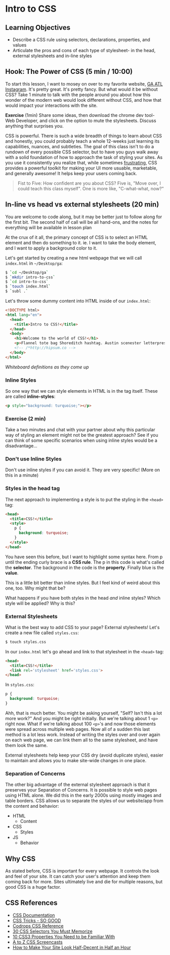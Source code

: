 # Intro to CSS

## Learning Objectives

- Describe a CSS rule using selectors, declarations, properties, and values
- Articulate the pros and cons of each type of stylesheet- in the head, external stylesheets and in-line styles

<!-- - Define "cascading" in the context of CSS specificity -->

<!-- - Style the size, color, border, text, and font of all elements of a given tag on a page
- Demonstrate the use of class and ID selectors to target specific element(s)
- Distinguish between block and inline display values
- Identify the components of the box model
- Differentiate between the border-box and content-box values for box-sizing
- Apply knowledge of the box model to adjust spacing between and around elements on a page -->

## Hook: The Power of CSS (5 min / 10:00)

To start this lesson, I want to mosey on over to my favorite website, [GA ATL Instagram](https://www.instagram.com/_gaatlanta/?hl=en). It's pretty great. It's pretty fancy. But what would it be without CSS? Take 1 minute to talk with the people around you about how this wonder of the modern web would look different without CSS, and how that would impact your interactions with the site.

**Exercise** (1min) Share some ideas, then download the chrome dev tool- Web Developer, and click on the option to mute the stylesheets. Discuss anything that surprises you.

CSS is powerful. There is such a wide breadth of things to learn about CSS and honestly, you could probably teach a whole 12-weeks just learning its capabilities, nuances, and subtleties. The goal of this class isn't to do a rundown of every possible CSS selector, but to have you guys walk away with a solid foundation of how to approach the task of styling your sites. As you use it consistently you realize that, while sometimes [frustrating]( http://gph.is/1heneJM?tc=1), CSS provides a powerful toolkit for making your UI more usuable, marketable, and generally awesome!  It helps keep your users coming back.  

> Fist to Five: How confident are you about CSS? Five is, "Move over, I could teach this class myself". One is more like, "C-what-what, now?"

## In-line vs head vs external stylesheets (20 min)

You are welcome to code along, but it may be better just to follow along for the first bit. The second half of call will be all hand-ons, and the notes for everything will be available in lesson plan

At the crux of it all, the primary concept of CSS is to select an HTML element and then do something to it. ie. I want to take the body element, and I want to apply a background color to it.

Let's get started by creating a new html webpage that we will call `index.html` in `~/Desktop/ga`:

```bash
$ `cd ~/Desktop/ga`
$ `mkdir intro-to-css`
$ `cd intro-to-css`
$ `touch index.html`
$ `subl .`
```

Let's throw some dummy content into HTML inside of our `index.html`:

```html
<!DOCTYPE html>
<html lang="en">
  <head>
    <title>Intro to CSS!</title>
  </head>
  <body>
    <h1>Welcome to the world of CSS!</h1>
    <p>Flannel tote bag Shoreditch hashtag. Austin scenester letterpress, gastropub Intelligentsia cardigan bespoke polaroid tofu single-origin coffee listicle stumptown swag distillery. Cred actually beard, master cleanse sartorial four dollar toast typewriter lo-fi tilde Etsy try-hard. Swag plaid mlkshk, twee typewriter ennui blog butcher lumbersexual taxidermy Bushwick 90's sartorial fingerstache. Wes Anderson Thundercats fashion axe ethical, put a bird on it bitters leggings umami American Apparel Helvetica. Paleo PBR Vice kale chips High Life fap. McSweeney's Schlitz vinyl, put a bird on it taxidermy Carles cronut Marfa Etsy kale chips Bushwick selfies.</p>
    <!-- /*http://hipsum.co -->
  </body>
</html>
```

*Whiteboard definitions as they come up*

### Inline Styles

So one way that we can style elements in HTML is in the tag itself. These are called **inline-styles**:

```html
<p style="background: turquoise;"></p>
```

### Exercise (2 min)
Take a two minutes and chat with your partner about why this particular way of styling an element might not be the greatest approach? See if you can think of some specific scenarios when using inline styles would be a disadvantage...

### Don't use Inline Styles

Don't use inline styles if you can avoid it. They are very specific! (More on this in a minute)

### Styles in the head tag

The next approach to implementing a style is to put the styling in the `<head>` tag:

```html
<head>
  <title>CSS!</title>
  <style>
    p {
      background: turquoise;
    }
  </style>
</head>
```

You have seen this before, but I want to highlight some syntax here. From p until the ending curly brace is a **CSS rule**. The p in this code is what's called the **selector**. The background in the code is the **property**. Finally blue is the **value**.

This is a little bit better than inline styles. But I feel kind of weird about this one, too. Why might that be?

What happens if you have both styles in the head *and* inline styles? Which style will be applied? Why is this?

### External Stylesheets

What is the best way to add CSS to your page? External stylesheets! Let's create a new file called `styles.css`:

```bash
$ touch styles.css
```

In our `index.html` let's go ahead and link to that stylesheet in the `<head>` tag:

```html
<head>
  <title>CSS!</title>
  <link rel='stylesheet' href='styles.css'>
</head>
```

In `styles.css`:

```css
p {
  background: turquoise;
}
```

Ahh, that is much better. You might be asking yourself, "Self? Isn't this a lot more work?" And you might be right initially. But we're talking about 1 `<p>` right now. What if we're talking about 100 `<p>`'s and now those elements were spread across multiple web pages. Now all of a sudden this last method is a lot less work.  Instead of writing the styles over and over again on each web page, we can link them all to the same stylesheet, and have them look the same.  

External stylesheets help keep your CSS dry (avoid duplicate styles), easier to maintain and allows you to make site-wide changes in one place. 

### Separation of Concerns

The other big advantage of the external stylesheet approach is that it preserves your Separation of Concerns. It is possible to style web pages using HTML alone. We did this in the early 2000s using mostly images and table borders. CSS allows us to separate the styles of our website/app from the content and behavior:

- HTML
  - Content
- CSS
  - Styles
- JS
  - Behavior

## Why CSS

As stated before, CSS is important for every webpage.  It controls the look and feel of your site.  It can catch your user's attention and keep them coming back for more.  Sites ultimately live and die for multiple reasons, but good CSS is a huge factor.   


<!-- ## CSS Selectors (15 min)

As you can see, there is more than one place to target elements. There are also multiple WAYS you can target elements. Let's throw some additional content into the  `index.html`:

```html
<body>
  <h1>Hello world!</h1>
  <p>This is some fake dummy content. It doesn't matter what it is! Whatever you want! Smelly fish create beautiful works of art in order to achieve world peace.</p>
  <p class="red">This paragraph tag element has a class of "red".</p>
  <p class="red" id="green">This paragraph tag element has an id of "green".</p>
  <div class="red">This div tag element has a class of "red".</div>
</body>
```

All I did here was add two `<p>` elements and added a class of "red" to both and an id of "green" to the last. Additionally I added a `<div>` element with a class of "red".

The first thing I want to do is make it so that all elements with the class of "red" have a background of red. In our `styles.css`:

```css
.red {
  background: red;
}
```

Awesome, but I think I want just the `<p>` elements with that class name to have a background of red. So in `styles.css`:

```css
p.red {
  background: red;
}
```

Finally to select an element with an id you use `#`. I am going to change the background color of the p element with class of "green" in our `styles.css`:

```css
#green {
  background: green;
}
```

*whiteboard common selectors as well as let them know about references at the bottom of the page*

## CSS Specificity (10 min)
If I change the css selector from `p.red` back to `.red` you'll notice that the paragraph element with the id of green is still green. This is because of CSS Specificity. While CSS cascades from top to bottom. The CSS that is applied depends on Specificity as well. Take the following example:

```css
#green {
  background: green;
}

.red {
  background: blue;
}

.red {
  background: red;
}
```

In this example the elements that have the class red, will ultimately have a background of red even though blue was set first because it takes the last declared property. However, even though the `#green` selector was written first, it has a higher specificity and therefore overides the following background properties.

The following list of selector types is by increasing specificity:

- Universal selectors (e.g., '\*')
- Type selectors (e.g., h1)
- Class selectors (e.g., .example)
- Attributes selectors (e.g., [type="radio"])
- Pseudo-classes (e.g., :hover)
- ID selectors (e.g., #example)
- Inline style (e.g., style="font-weight:bold")

You can read more about CSS specificity [here](https://developer.mozilla.org/en-US/docs/Web/CSS/Specificity)
You can access a CSS specificty calculator [here](http://specificity.keegan.st)

## The Box Model! (15 min / 10:50)
> One of the tricky things about CSS at first is the Box Model. But it's actually really simple. Let's break it down.

![](https://dl.dropboxusercontent.com/s/capg35hblhr6o7v/Screenshot%202015-10-13%2014.11.39.png?dl=0)

Any HTML element can be considered a box, and so the box model applies to all HTML elements. If you select an element prescribe it a height and width, the content itself will be that height and width.

What the size doesn't include:
- padding
- border
- margin

Let's go into our existing `index.html` and `styles.css` and add some stuff to illustrate what I mean. In `index.html`:

```html
<p>This is a paragraph</p>
<p class="padding">This is a paragraph</p>
```

In `styles.css`:

```css
p {
  background: red;
  height: 100px;
  width: 20%;
}
```

Lets check this out in our chrome browser with the developer tools. As you can see, everything is identical. Which makes sense. Let's go ahead and add some padding to the html element with class "padding". In `styles.css`:

```css
p {
  background: red;
  height: 100px;
  width: 20%;
}

p.padding {
  padding:10px;
}
```

> Well that's certainly interesting. Even though the dimensions are the same. The element with padding is larger.

Let go ahead and add `margin: 10px;` and `border: 10px solid black;` to the padding class as well. Let's inspect that element in the browser and you can see Chrome's clear depiction of content, padding, border and margin.

All these different sizings can be confusing. This can especially be frustrating when you think something's 20 % when in actuality it isn't.  Enter box-sizing.

At the top of our `styles.css`:

```css
* {
  box-sizing: border-box;
}
```

Now when we refresh, all of our 20% widths are the same regardless of padding. It also includes border! However, it does not include the margin.

## CSS Properties and Values (5 min)

Man, there's alot of them. We've seen many just in this lesson thus far. There are far more than I can cover. Additionally, there is just no way to know them all. Unless you are a CSS savant. Fortunately, there are some great references. Here are just a few! -->

## CSS References

- [CSS Documentation](https://developer.mozilla.org/en-US/docs/Web/CSS/Reference)
- [CSS Tricks - SO GOOD](https://css-tricks.com)
- [Codrops CSS Reference](http://tympanus.net/codrops/css_reference/)
- [30 CSS Selectors You Must Memorize](http://code.tutsplus.com/tutorials/the-30-css-selectors-you-must-memorize--net-16048)
- [10 CSS3 Properties You Need to be Familiar With](http://code.tutsplus.com/tutorials/10-css3-properties-you-need-to-be-familiar-with--net-16417)
- [A to Z CSS Screencasts](http://www.atozcss.com/)
- [How to Make Your Site Look Half-Decent in Half an Hour](https://24ways.org/2012/how-to-make-your-site-look-half-decent)

<!-- ##BREAK (10 min)

## We do- Wendy G Bite *Code Along* (60 min / 11:20)


$ git clone https://github.com/ga-dc/wendy_bite

I think we can knock out an easy one early on. I can see by looking at that page that the background color and text color are mostly similar. Additionally centering everything and giving it a little bit of a buffer with the padding/border/margin on the edges will be nice. Let's go ahead and change that in `styles.css`:

```css
body{
  background: #444;
  color: #fff;
  border: 5px solid #777;
  margin: 2em auto;
  padding: 2em;

}
```

Alright, just with 5 properties already looking a lot better! I think we can do another quick fix by just centering the text for the header and footer.

```css
header, footer{
  text-align: center;
}
```

I think the default link color is bothering me. Lets ahead and change that and while were at it change the links to bold, they look bold to me:

```css
a {
  color: #66CD9B;
  font-weight: bold;
}
```

I'm digging those lines above and below that main section. Let's go ahead and add that:

```css
section {
  border-color: #ccc;
  border-width: 1px 0;
  border-style: solid;
  /*add padding and margin as necessary*/
}
```

Our words are too close together, lets fix that:

```css
p {
  line-height:1.5;
}
```

Man, this is already looking pretty close! Now just some small things. Theres a tiny border around the image, but its not directly on the image. I also notice that the text in the example isn't butting right up next to the image either. Let's fix all of that!

```css
img {
  border: 1px solid #ccc;
  padding: 5px;
  margin-left: 1em;
  margin-bottom: 1em;
}
```

I think that's pretty good. There's some minor tweaks that can be made. Like font and changing the color for active links. If there's extra time, let's try a document dive... -->

<!-- ## HW
[Hippy Portfolio](https://github.com/ga-dc/hippy-portfolio) -->

<!-- ## Quiz Questions

- What is the difference between `display`'s `block`, `inline-block`, and `inline` values?
- What are the components of the box model and what do we use it for?
- What is specificity? How is it related to class and id selectors?
 -->